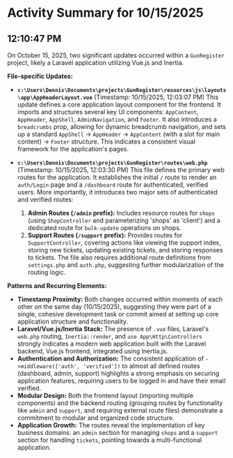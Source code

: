# Activity Summary for 10/15/2025

## 12:10:47 PM
On October 15, 2025, two significant updates occurred within a `GunRegister` project, likely a Laravel application utilizing Vue.js and Inertia.

**File-specific Updates:**

*   **`c:\Users\Dennis\Documents\projects\GunRegister\resources\js\layouts\app\AppHeaderLayout.vue`** (Timestamp: 10/15/2025, 12:03:07 PM)
    This update defines a core application layout component for the frontend. It imports and structures several key UI components: `AppContent`, `AppHeader`, `AppShell`, `AdminNavigation`, and `Footer`. It also introduces a `breadcrumbs` prop, allowing for dynamic breadcrumb navigation, and sets up a standard `AppShell` -> `AppHeader` -> `AppContent` (with a slot for main content) -> `Footer` structure. This indicates a consistent visual framework for the application's pages.

*   **`c:\Users\Dennis\Documents\projects\GunRegister\routes\web.php`** (Timestamp: 10/15/2025, 12:03:30 PM)
    This file defines the primary web routes for the application. It establishes the initial `/` route to render an `auth/Login` page and a `/dashboard` route for authenticated, verified users. More importantly, it introduces two major sets of authenticated and verified routes:
    1.  **Admin Routes (`/admin` prefix):** Includes resource routes for `shops` (using `ShopController` and parameterizing 'shops' as 'client') and a dedicated route for `bulk-update` operations on shops.
    2.  **Support Routes (`/support` prefix):** Provides routes for `SupportController`, covering actions like viewing the support index, storing new tickets, updating existing tickets, and storing responses to tickets.
    The file also requires additional route definitions from `settings.php` and `auth.php`, suggesting further modularization of the routing logic.

**Patterns and Recurring Elements:**

*   **Timestamp Proximity:** Both changes occurred within moments of each other on the same day (10/15/2025), suggesting they were part of a single, cohesive development task or commit aimed at setting up core application structure and functionality.
*   **Laravel/Vue.js/Inertia Stack:** The presence of `.vue` files, Laravel's `web.php` routing, `Inertia::render`, and `use App\Http\Controllers` strongly indicates a modern web application built with the Laravel backend, Vue.js frontend, integrated using Inertia.js.
*   **Authentication and Authorization:** The consistent application of `->middleware(['auth', 'verified'])` to almost all defined routes (dashboard, admin, support) highlights a strong emphasis on securing application features, requiring users to be logged in and have their email verified.
*   **Modular Design:** Both the frontend layout (importing multiple components) and the backend routing (grouping routes by functionality like `admin` and `support`, and requiring external route files) demonstrate a commitment to modular and organized code structure.
*   **Application Growth:** The routes reveal the implementation of key business domains: an `admin` section for managing `shops` and a `support` section for handling `tickets`, pointing towards a multi-functional application.
